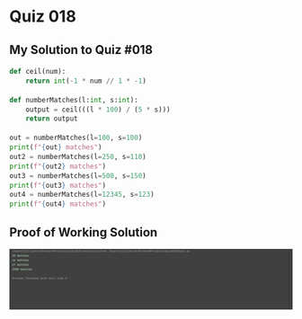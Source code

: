 # Quiz 018

## My Solution to Quiz #018

```.py
def ceil(num):
    return int(-1 * num // 1 * -1)

def numberMatches(l:int, s:int):
    output = ceil(((l * 100) / (5 * s)))
    return output

out = numberMatches(l=100, s=100)
print(f"{out} matches")
out2 = numberMatches(l=250, s=110)
print(f"{out2} matches")
out3 = numberMatches(l=500, s=150)
print(f"{out3} matches")
out4 = numberMatches(l=12345, s=123)
print(f"{out4} matches")
```

## Proof of Working Solution

![](quiz018trial.png)
